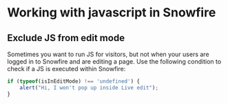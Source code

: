 # Working with javascript in Snowfire

## Exclude JS from edit mode

Sometimes you want to run JS for visitors, but not when your users are logged in to Snowfire and are editing a page. Use the following condition to check if a JS is executed within Snowfire:

```javascript
if (typeof(isInEditMode) !== 'undefined') {
	alert("Hi, I won't pop up inside Live edit");
}
```